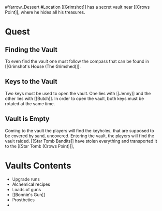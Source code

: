 #Yarrow_Dessert #Location 
[[Grimshot]] has a secret vault near [[Crows Point]], where he hides all his treasures.
# Quest
## Finding the Vault
To even find the vault one must follow the compass that can be found in [[Grimshot's House (The Grimshed)]].
## Keys to the Vault
Two keys must be used to open the vault. One lies with [[Jenny]] and the other lies with [[Butch]]. In order to open the vault, both keys must be rotated at the same time.
## Vault is Empty
Coming to the vault the players will find the keyholes, that are supposed to be covered by sand, uncovered. Entering the vault, the players will find the vault raided. [[Star Tomb Bandits]] have stolen everything and transported it to the [[Star Tomb (Crows Point)]],
# Vaults Contents
- Upgrade runs
- Alchemical recipes
- Loads of guns
- [[Bonnie's Gun]]
- Prosthetics
- 
